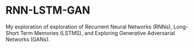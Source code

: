 # RNN-LSTM-GAN
My exploration of exploration of Recurrent Neural Networks (RNNs), Long-Short Term Memories (LSTMS), and Exploring Generative Adversarial Networks (GANs).
